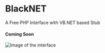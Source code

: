 # BlackNET
A Free PHP Interface with VB.NET based Stub
#### Coming Soon

![Image of the interface](https://d.top4top.net/p_1102egpoo1.png)

